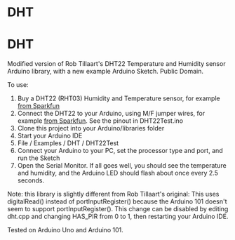 # DHT
# DHT
Modified version of Rob Tillaart's DHT22 Temperature and Humidity sensor Arduino library, with a new example Arduino Sketch.
Public Domain.

To use:
  1. Buy a DHT22 (RHT03) Humidity and Temperature sensor, for example [from Sparkfun](https://www.sparkfun.com/products/10167)
  1. Connect the DHT22 to your Arduino, using M/F jumper wires, for example [from Sparkfun](https://www.sparkfun.com/products/9139).  See the pinout in DHT22Test.ino
  1. Clone this project into your Arduino/libraries folder
  1. Start your Arduino IDE
  1. File / Examples / DHT / DHT22Test
  1. Connect your Arduino to your PC, set the processor type and port, and run the Sketch
  1. Open the Serial Monitor.  If all goes well, you should see the temperature and humidity, and the Arduino LED should flash about once every 2.5 seconds.

Note: this library is slightly different from Rob Tillaart's original:
This uses digitalRead() instead of portInputRegister() because the Arduino 101 doesn't seem to support portInputRegister().
This change can be disabled by editing dht.cpp and changing HAS_PIR from 0 to 1, then restarting your Arduino IDE.

Tested on Arduino Uno and Arduino 101.
